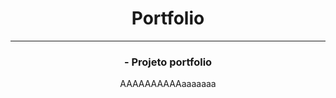 <h1 align="center">Portfolio</h1>

<hr>

<h3 align="center">- Projeto portfolio</h3>
<p align="center">AAAAAAAAAAaaaaaaa<p>
